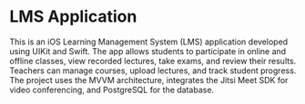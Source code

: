 # LMS Application
 This is an iOS Learning Management System (LMS) application developed using UIKit and Swift. The app allows students to participate in online and offline classes, view recorded lectures, take exams, and review their results. Teachers can manage courses, upload lectures, and track student progress. The project uses the MVVM architecture, integrates the Jitsi Meet SDK for video conferencing, and PostgreSQL for the database.
